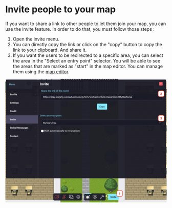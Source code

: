 # Invite people to your map
If you want to share a link to other people to let them join your map, you can use the invite feature.
 In order to do that, you must follow those steps :
1. Open the invite menu.
2. You can directly copy the link or click on the "copy" button to copy the link to your clipboard. And share it.
3. If you want the users to be redirected to a specific area, you can select the area in the "Select an entry point" selector.
    You will be able to see the areas that are marked as "start" in the map editor. You can manage them using the [map editor](editor/property/entry-exit.md).

<div class="row">
    <div class="col">
        <img src="./images/invite.png" class="figure-img img-fluid rounded" alt="" />
    </div>
</div>